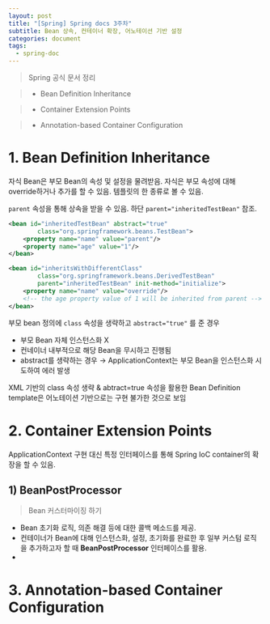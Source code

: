 ```yaml
---
layout: post
title: "[Spring] Spring docs 3주차"
subtitle: Bean 상속, 컨테이너 확장, 어노테이션 기반 설정
categories: document
tags:
  - spring-doc
---
```

> Spring 공식 문서 정리

>

> - Bean Definition Inheritance

> - Container Extension Points

> - Annotation-based Container Configuration


# 1.  Bean Definition Inheritance
자식 Bean은 부모 Bean의 속성 및 설정을 물려받음. 자식은 부모 속성에 대해 override하거나 추가를 할 수 있음. 템플릿의 한 종류로 볼 수 있음.


`parent` 속성을 통해 상속을 받을 수 있음.
하단 `parent="inheritedTestBean"` 참조.

```xml
<bean id="inheritedTestBean" abstract="true"
		class="org.springframework.beans.TestBean">
	<property name="name" value="parent"/>
	<property name="age" value="1"/>
</bean>

<bean id="inheritsWithDifferentClass"
		class="org.springframework.beans.DerivedTestBean"
		parent="inheritedTestBean" init-method="initialize">
	<property name="name" value="override"/>
	<!-- the age property value of 1 will be inherited from parent -->
</bean>
```


부모 bean 정의에 `class` 속성을 생략하고 `abstract="true"` 를 준 경우
- 부모 Bean 자체 인스턴스화 X
- 컨네이너 내부적으로 해당 Bean을 무시하고 진행됨
- abstract를 생략하는 경우 → ApplicationContext는 부모 Bean을 인스턴스화 시도하여 에러 발생

XML 기반의 class 속성 생략 & abtract=true 속성을 활용한 Bean Definition template은 어노테이션 기반으로는 구현 불가한 것으로 보임

# 2. Container Extension Points
ApplicationContext 구현 대신 특정 인터페이스를 통해 Spring IoC container의 확장을 할 수 있음.

## 1) BeanPostProcessor
> Bean 커스터마이징 하기

- Bean 초기화 로직, 의존 해결 등에 대한 콜백 메소드를 제공.
- 컨테이너가 Bean에 대해 인스턴스화, 설정, 초기화를 완료한 후 일부 커스텀 로직을 추가하고자 할 때 **BeanPostProcessor** 인터페이스를 활용.
- 



# 3. Annotation-based Container Configuration